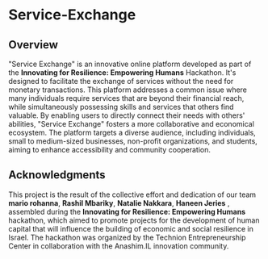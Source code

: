 # Service-Exchange

## Overview
"Service Exchange" is an innovative online platform developed as part of the **Innovating for Resilience: Empowering Humans** Hackathon. It's designed to facilitate the exchange of services without the need for monetary transactions. This platform addresses a common issue where many individuals require services that are beyond their financial reach, while simultaneously possessing skills and services that others find valuable. By enabling users to directly connect their needs with others' abilities, "Service Exchange" fosters a more collaborative and economical ecosystem. The platform targets a diverse audience, including individuals, small to medium-sized businesses, non-profit organizations, and students, aiming to enhance accessibility and community cooperation.

## Acknowledgments
This project is the result of the collective effort and dedication of our team **mario rohanna**, **Rashil Mbariky**, **Natalie Nakkara**, **Haneen Jeries** , assembled during the **Innovating for Resilience: Empowering Humans** hackathon, which aimed to promote projects for the development of human capital that will influence the building of economic and social resilience in Israel. 
The hackathon was organized by the Technion Entrepreneurship Center in collaboration with the Anashim.IL innovation community.
